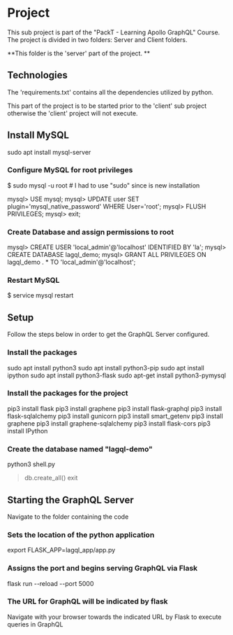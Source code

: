 # Project
This sub project is part of the "PackT - Learning Apollo GraphQL" Course.
The project is divided in two folders: Server and Client folders.

**This folder is the 'server' part of the project. **

## Technologies
The 'requirements.txt' contains all the dependencies utilized by python.

This part of the project is to be started prior to the 'client' sub project otherwise the 'client' project will not execute.

## Install MySQL
sudo apt install mysql-server

### Configure MySQL for root privileges
$ sudo mysql -u root # I had to use "sudo" since is new installation

mysql> USE mysql;
mysql> UPDATE user SET plugin='mysql_native_password' WHERE User='root';
mysql> FLUSH PRIVILEGES;
mysql> exit;

### Create Database and assign permissions to root
mysql> CREATE USER 'local_admin'@'localhost' IDENTIFIED BY 'la';
mysql> CREATE DATABASE lagql_demo;
mysql> GRANT ALL PRIVILEGES ON lagql_demo . * TO 'local_admin'@'localhost';

### Restart MySQL
$ service mysql restart

## Setup
Follow the steps below in order to get the GraphQL Server configured.

### Install the packages
sudo apt install python3
sudo apt install python3-pip
sudo apt install ipython
sudo apt install python3-flask
sudo apt-get install python3-pymysql

### Install the packages for the project
pip3 install flask
pip3 install graphene
pip3 install flask-graphql
pip3 install flask-sqlalchemy
pip3 install gunicorn
pip3 install smart_getenv
pip3 install graphene
pip3 install graphene-sqlalchemy
pip3 install flask-cors
pip3 install IPython

### Create the database named "lagql-demo"
python3 shell.py
> db.create_all()
> exit

## Starting the GraphQL Server
Navigate to the folder containing the code
### Sets the location of the python application
export FLASK_APP=lagql_app/app.py
### Assigns the port and begins serving GraphQL via Flask
flask run --reload --port 5000
### The URL for GraphQL will be indicated by flask
Navigate with your browser towards the indicated URL by Flask to execute queries in GraphQL
